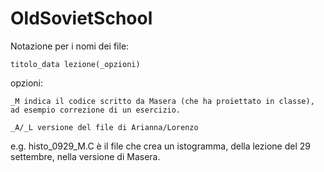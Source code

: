 # OldSovietSchool

Notazione per i nomi dei file:
	
	titolo_data lezione(_opzioni)

  opzioni:
  
	_M indica il codice scritto da Masera (che ha proiettato in classe), ad esempio correzione di un esercizio.
	
	_A/_L versione del file di Arianna/Lorenzo

  e.g. histo_0929_M.C è il file che crea un istogramma, della lezione del 29 settembre, nella versione di Masera.

